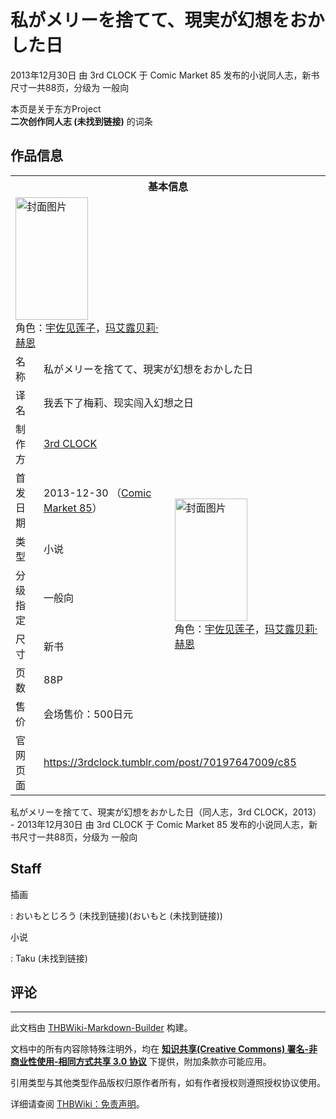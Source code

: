 # 私がメリーを捨てて、現実が幻想をおかした日

<!-- source html: G:\repos\THBWiki-Markdown-Builder\THBWikiMarkdown\Temp\main\a\a5\ns0%3A%E7%A7%81%E3%81%8C%E3%83%A1%E3%83%AA%E3%83%BC%E3%82%92%E6%8D%A8%E3%81%A6%E3%81%A6%E3%80%81%E7%8F%BE%E5%AE%9F%E3%81%8C%E5%B9%BB%E6%83%B3%E3%82%92%E3%81%8A%E3%81%8B%E3%81%97%E3%81%9F%E6%97%A5.html -->

2013年12月30日 由 3rd CLOCK 于 Comic Market 85 发布的小说同人志，新书尺寸一共88页，分级为 一般向

本页是关于东方Project  
 **二次创作同人志 (未找到链接)** 的词条

## 作品信息

<table><tbody><tr><th colspan="3">基本信息</th></tr><tr><td class="cover-artwork-mobile" colspan="2"><a href="./文件-私がメリーを捨てて、現実が幻想をおかした日封面.jpg.md" class="image" title="封面图片"><img alt="封面图片" src="https://upload.thwiki.cc/thumb/6/63/%E7%A7%81%E3%81%8C%E3%83%A1%E3%83%AA%E3%83%BC%E3%82%92%E6%8D%A8%E3%81%A6%E3%81%A6%E3%80%81%E7%8F%BE%E5%AE%9F%E3%81%8C%E5%B9%BB%E6%83%B3%E3%82%92%E3%81%8A%E3%81%8B%E3%81%97%E3%81%9F%E6%97%A5%E5%B0%81%E9%9D%A2.jpg/116px-%E7%A7%81%E3%81%8C%E3%83%A1%E3%83%AA%E3%83%BC%E3%82%92%E6%8D%A8%E3%81%A6%E3%81%A6%E3%80%81%E7%8F%BE%E5%AE%9F%E3%81%8C%E5%B9%BB%E6%83%B3%E3%82%92%E3%81%8A%E3%81%8B%E3%81%97%E3%81%9F%E6%97%A5%E5%B0%81%E9%9D%A2.jpg" decoding="async" loading="lazy" width="116" height="196" srcset="https://upload.thwiki.cc/thumb/6/63/%E7%A7%81%E3%81%8C%E3%83%A1%E3%83%AA%E3%83%BC%E3%82%92%E6%8D%A8%E3%81%A6%E3%81%A6%E3%80%81%E7%8F%BE%E5%AE%9F%E3%81%8C%E5%B9%BB%E6%83%B3%E3%82%92%E3%81%8A%E3%81%8B%E3%81%97%E3%81%9F%E6%97%A5%E5%B0%81%E9%9D%A2.jpg/175px-%E7%A7%81%E3%81%8C%E3%83%A1%E3%83%AA%E3%83%BC%E3%82%92%E6%8D%A8%E3%81%A6%E3%81%A6%E3%80%81%E7%8F%BE%E5%AE%9F%E3%81%8C%E5%B9%BB%E6%83%B3%E3%82%92%E3%81%8A%E3%81%8B%E3%81%97%E3%81%9F%E6%97%A5%E5%B0%81%E9%9D%A2.jpg 1.5x, https://upload.thwiki.cc/thumb/6/63/%E7%A7%81%E3%81%8C%E3%83%A1%E3%83%AA%E3%83%BC%E3%82%92%E6%8D%A8%E3%81%A6%E3%81%A6%E3%80%81%E7%8F%BE%E5%AE%9F%E3%81%8C%E5%B9%BB%E6%83%B3%E3%82%92%E3%81%8A%E3%81%8B%E3%81%97%E3%81%9F%E6%97%A5%E5%B0%81%E9%9D%A2.jpg/233px-%E7%A7%81%E3%81%8C%E3%83%A1%E3%83%AA%E3%83%BC%E3%82%92%E6%8D%A8%E3%81%A6%E3%81%A6%E3%80%81%E7%8F%BE%E5%AE%9F%E3%81%8C%E5%B9%BB%E6%83%B3%E3%82%92%E3%81%8A%E3%81%8B%E3%81%97%E3%81%9F%E6%97%A5%E5%B0%81%E9%9D%A2.jpg 2x" data-file-width="400" data-file-height="673"></a><div class="cover-char">角色：<a href="./宇佐见莲子.md" title="宇佐见莲子">宇佐见莲子</a>，<a href="./玛艾露贝莉·赫恩.md" title="玛艾露贝莉·赫恩">玛艾露贝莉·赫恩</a></div></td>
</tr><tr><td class="label">名称</td><td colspan="2"> 私がメリーを捨てて、現実が幻想をおかした日 </td></tr><tr><td class="label">译名</td><td colspan="2"> 我丢下了梅莉、现实闯入幻想之日 </td></tr><tr><td class="label">制作方</td><td><a href="./3rd_CLOCK.md" title="3rd CLOCK">3rd CLOCK</a></td><td class="cover-artwork" rowspan="7" style="min-width:196px;"><a href="./文件-私がメリーを捨てて、現実が幻想をおかした日封面.jpg.md" class="image" title="封面图片"><img alt="封面图片" src="https://upload.thwiki.cc/thumb/6/63/%E7%A7%81%E3%81%8C%E3%83%A1%E3%83%AA%E3%83%BC%E3%82%92%E6%8D%A8%E3%81%A6%E3%81%A6%E3%80%81%E7%8F%BE%E5%AE%9F%E3%81%8C%E5%B9%BB%E6%83%B3%E3%82%92%E3%81%8A%E3%81%8B%E3%81%97%E3%81%9F%E6%97%A5%E5%B0%81%E9%9D%A2.jpg/116px-%E7%A7%81%E3%81%8C%E3%83%A1%E3%83%AA%E3%83%BC%E3%82%92%E6%8D%A8%E3%81%A6%E3%81%A6%E3%80%81%E7%8F%BE%E5%AE%9F%E3%81%8C%E5%B9%BB%E6%83%B3%E3%82%92%E3%81%8A%E3%81%8B%E3%81%97%E3%81%9F%E6%97%A5%E5%B0%81%E9%9D%A2.jpg" decoding="async" loading="lazy" width="116" height="196" srcset="https://upload.thwiki.cc/thumb/6/63/%E7%A7%81%E3%81%8C%E3%83%A1%E3%83%AA%E3%83%BC%E3%82%92%E6%8D%A8%E3%81%A6%E3%81%A6%E3%80%81%E7%8F%BE%E5%AE%9F%E3%81%8C%E5%B9%BB%E6%83%B3%E3%82%92%E3%81%8A%E3%81%8B%E3%81%97%E3%81%9F%E6%97%A5%E5%B0%81%E9%9D%A2.jpg/175px-%E7%A7%81%E3%81%8C%E3%83%A1%E3%83%AA%E3%83%BC%E3%82%92%E6%8D%A8%E3%81%A6%E3%81%A6%E3%80%81%E7%8F%BE%E5%AE%9F%E3%81%8C%E5%B9%BB%E6%83%B3%E3%82%92%E3%81%8A%E3%81%8B%E3%81%97%E3%81%9F%E6%97%A5%E5%B0%81%E9%9D%A2.jpg 1.5x, https://upload.thwiki.cc/thumb/6/63/%E7%A7%81%E3%81%8C%E3%83%A1%E3%83%AA%E3%83%BC%E3%82%92%E6%8D%A8%E3%81%A6%E3%81%A6%E3%80%81%E7%8F%BE%E5%AE%9F%E3%81%8C%E5%B9%BB%E6%83%B3%E3%82%92%E3%81%8A%E3%81%8B%E3%81%97%E3%81%9F%E6%97%A5%E5%B0%81%E9%9D%A2.jpg/233px-%E7%A7%81%E3%81%8C%E3%83%A1%E3%83%AA%E3%83%BC%E3%82%92%E6%8D%A8%E3%81%A6%E3%81%A6%E3%80%81%E7%8F%BE%E5%AE%9F%E3%81%8C%E5%B9%BB%E6%83%B3%E3%82%92%E3%81%8A%E3%81%8B%E3%81%97%E3%81%9F%E6%97%A5%E5%B0%81%E9%9D%A2.jpg 2x" data-file-width="400" data-file-height="673"></a><div class="cover-char">角色：<a href="./宇佐见莲子.md" title="宇佐见莲子">宇佐见莲子</a>，<a href="./玛艾露贝莉·赫恩.md" title="玛艾露贝莉·赫恩">玛艾露贝莉·赫恩</a></div></td>
</tr><tr><td class="label">首发日期</td><td>2013-12-30&#160;（<a href="/展会作品列表?e=Comic+Market%2385">Comic Market 85</a>）</td></tr><tr><td class="label">类型</td><td>小说</td></tr><tr><td class="label">分级指定</td><td>一般向</td></tr><tr><td class="label">尺寸</td><td>新书</td></tr><tr><td class="label">页数</td><td>88P</td></tr><tr><td class="label">售价</td><td>会场售价：500日元</td></tr>
<tr><td class="label">官网页面</td><td colspan="2"><a rel="nofollow" class="external free" href="https://3rdclock.tumblr.com/post/70197647009/c85">https://3rdclock.tumblr.com/post/70197647009/c85</a></td></tr></tbody></table>

私がメリーを捨てて、現実が幻想をおかした日（同人志，3rd CLOCK，2013） - 2013年12月30日 由 3rd CLOCK 于 Comic Market 85 发布的小说同人志，新书尺寸一共88页，分级为 一般向

## Staff
插画

: おいもとじろう (未找到链接)(おいもと (未找到链接))

小说

: Taku (未找到链接)


## 评论




---

此文档由 [THBWiki-Markdown-Builder](https://github.com/Delsin-Yu/THBWiki-Markdown-Builder) 构建。

文档中的所有内容除特殊注明外，均在 [**知识共享(Creative Commons) 署名-非商业性使用-相同方式共享 3.0 协议**](https://creativecommons.org/licenses/by-sa/3.0/deed.zh-hans) 下提供，附加条款亦可能应用。

引用类型与其他类型作品版权归原作者所有，如有作者授权则遵照授权协议使用。

详细请查阅 [THBWiki：免责声明](https://thbwiki.cc/THBWiki:%E5%85%8D%E8%B4%A3%E5%A3%B0%E6%98%8E)。

